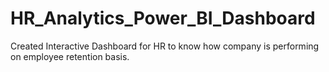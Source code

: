 # HR_Analytics_Power_BI_Dashboard
Created Interactive Dashboard for HR to know how company is performing on employee retention basis.
